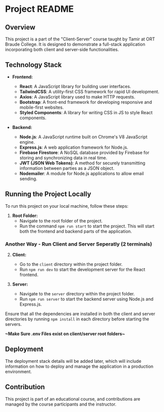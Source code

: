 
# Project README

## Overview
This project is a part of the "Client-Server" course taught by Tamir at ORT Braude College. It is designed to demonstrate a full-stack application incorporating both client and server-side functionalities.

## Technology Stack
- **Frontend:**
  - **React**: A JavaScript library for building user interfaces.
  - **TailwindCSS**: A utility-first CSS framework for rapid UI development.
  - **Axios**: A JavaScript library used to make HTTP requests.
  - **Bootstrap**: A front-end framework for developing responsive and mobile-first websites.
  - **Styled Components**: A library for writing CSS in JS to style React components.

- **Backend:**
  - **Node.js**: A JavaScript runtime built on Chrome's V8 JavaScript engine.
  - **Express.js**: A web application framework for Node.js.
  - **Firebase Firestore**: A NoSQL database provided by Firebase for storing and synchronizing data in real time.
  - **JWT (JSON Web Tokens)**: A method for securely transmitting information between parties as a JSON object.
  - **Nodemailer**: A module for Node.js applications to allow email sending.

## Running the Project Locally
To run this project on your local machine, follow these steps:

1. **Root Folder:**
   - Navigate to the root folder of the project.
   - Run the command `npm run start` to start the project. This will start both the frontend and backend parts of the application.
### Another Way - Run Client and Server Seperatly (2 terminals)
2. **Client:**
   - Go to the `client` directory within the project folder.
   - Run `npm run dev` to start the development server for the React frontend.

3. **Server:**
   - Navigate to the `server` directory within the project folder.
   - Run `npm run server` to start the backend server using Node.js and Express.js.

Ensure that all the dependencies are installed in both the client and server directories by running `npm install` in each directory before starting the servers.

**~Make Sure .env Files exist on client/server root folders~**

## Deployment
The deployment stack details will be added later, which will include information on how to deploy and manage the application in a production environment.

## Contribution
This project is part of an educational course, and contributions are managed by the course participants and the instructor.
